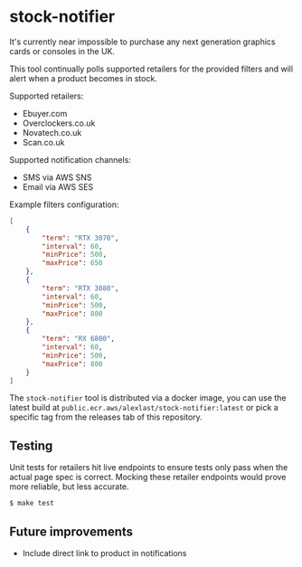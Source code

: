 # stock-notifier
It's currently near impossible to purchase any next generation graphics cards or consoles in the UK.

This tool continually polls supported retailers for the provided filters and will alert when a product becomes in stock.

Supported retailers:
- Ebuyer.com
- Overclockers.co.uk
- Novatech.co.uk
- Scan.co.uk

Supported notification channels:
- SMS via AWS SNS
- Email via AWS SES

Example filters configuration:

```json
[
    {
        "term": "RTX 3070", 
        "interval": 60, 
        "minPrice": 500, 
        "maxPrice": 650
    }, 
    {
        "term": "RTX 3080", 
        "interval": 60, 
        "minPrice": 500, 
        "maxPrice": 800
    }, 
    {
        "term": "RX 6800", 
        "interval": 60, 
        "minPrice": 500, 
        "maxPrice": 800
    }
]
```

The `stock-notifier` tool is distributed via a docker image, you can use the latest build at `public.ecr.aws/alexlast/stock-notifier:latest` or pick a specific tag from the releases tab of this repository.

## Testing
Unit tests for retailers hit live endpoints to ensure tests only pass when the actual page spec is correct. Mocking these retailer endpoints would prove more reliable, but less accurate.

```bash
$ make test
```

## Future improvements
- Include direct link to product in notifications
